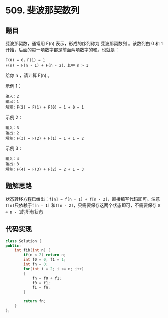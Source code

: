 # 509. 斐波那契数列
## 题目
斐波那契数，通常用 F(n) 表示，形成的序列称为 斐波那契数列 。该数列由 0 和 1 开始，后面的每一项数字都是前面两项数字的和。也就是：
```
F(0) = 0，F(1) = 1
F(n) = F(n - 1) + F(n - 2)，其中 n > 1   
```
给你 n ，请计算 F(n) 。

示例 1：
```
输入：2
输出：1
解释：F(2) = F(1) + F(0) = 1 + 0 = 1
```
示例 2：
```
输入：3
输出：2
解释：F(3) = F(2) + F(1) = 1 + 1 = 2
```
示例 3：
```
输入：4
输出：3
解释：F(4) = F(3) + F(2) = 2 + 1 = 3
```
## 题解思路
状态转移方程已给出：`f[n] = f[n - 1] + f[n - 2]`，直接编写代码即可。注意`f[n]`只依赖于`f[n - 1]` 和`f[n - 2]`，只需要保存这两个状态即可，不需要保存 `0 ~ n - 1`的所有状态

## 代码实现
```c++
class Solution {
public:
    int fib(int n) {
        if(n < 2) return n;
        int f0 = 0, f1 = 1;
        int fn = 0;
        for(int i = 2; i <= n; i++)
        {
            fn = f0 + f1;
            f0 = f1;
            f1 = fn;
        }

        return fn;
    }
};
```